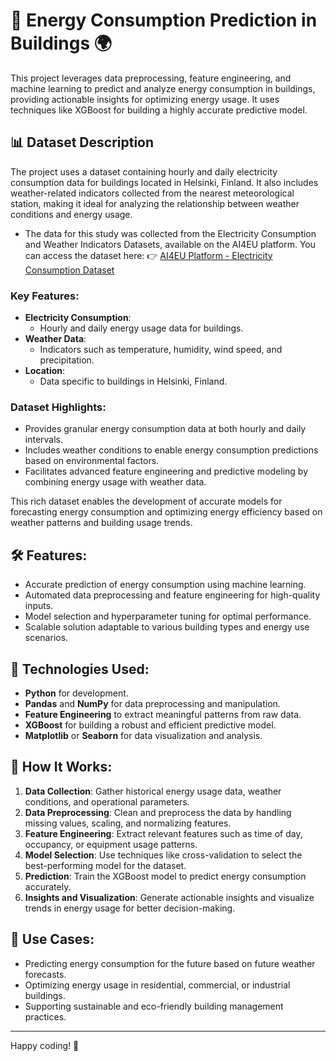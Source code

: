 # 🏢 Energy Consumption Prediction in Buildings 🌍

This project leverages data preprocessing, feature engineering, and machine learning to predict and analyze energy consumption in buildings, providing actionable insights for optimizing energy usage. It uses techniques like XGBoost for building a highly accurate predictive model.

## 📊 Dataset Description

The project uses a dataset containing hourly and daily electricity consumption data for buildings located in Helsinki, Finland. It also includes weather-related indicators collected from the nearest meteorological station, making it ideal for analyzing the relationship between weather conditions and energy usage.
- The data for this study was collected from the Electricity Consumption and Weather Indicators Datasets, available on the AI4EU platform. You can access the dataset here:
        👉 [AI4EU Platform - Electricity Consumption Dataset](https://www.ai4europe.eu/research/ai-catalog/electricity-consumption-and-weather-indicators-datasets)

### Key Features:

- **Electricity Consumption**:
  - Hourly and daily energy usage data for buildings.
- **Weather Data**:
  - Indicators such as temperature, humidity, wind speed, and precipitation.
- **Location**:
  - Data specific to buildings in Helsinki, Finland.

### Dataset Highlights:

- Provides granular energy consumption data at both hourly and daily intervals.
- Includes weather conditions to enable energy consumption predictions based on environmental factors.
- Facilitates advanced feature engineering and predictive modeling by combining energy usage with weather data.

This rich dataset enables the development of accurate models for forecasting energy consumption and optimizing energy efficiency based on weather patterns and building usage trends.

## 🛠️ Features:

- Accurate prediction of energy consumption using machine learning.
- Automated data preprocessing and feature engineering for high-quality inputs.
- Model selection and hyperparameter tuning for optimal performance.
- Scalable solution adaptable to various building types and energy use scenarios.

## 🧰 Technologies Used:

- **Python** for development.
- **Pandas** and **NumPy** for data preprocessing and manipulation.
- **Feature Engineering** to extract meaningful patterns from raw data.
- **XGBoost** for building a robust and efficient predictive model.
- **Matplotlib** or **Seaborn** for data visualization and analysis.

## 🚀 How It Works:

1. **Data Collection**: Gather historical energy usage data, weather conditions, and operational parameters.
2. **Data Preprocessing**: Clean and preprocess the data by handling missing values, scaling, and normalizing features.
3. **Feature Engineering**: Extract relevant features such as time of day, occupancy, or equipment usage patterns.
4. **Model Selection**: Use techniques like cross-validation to select the best-performing model for the dataset.
5. **Prediction**: Train the XGBoost model to predict energy consumption accurately.
6. **Insights and Visualization**: Generate actionable insights and visualize trends in energy usage for better decision-making.

## 🌟 Use Cases:

- Predicting energy consumption for the future based on future weather forecasts.
- Optimizing energy usage in residential, commercial, or industrial buildings.
- Supporting sustainable and eco-friendly building management practices.

---

Happy coding! 🌱
